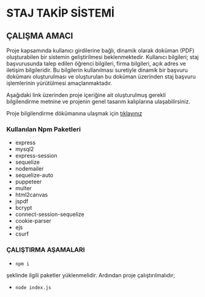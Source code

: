# STAJ TAKİP SİSTEMİ

## ÇALIŞMA AMACI

Proje kapsamında kullanıcı girdilerine bağlı, dinamik olarak doküman (PDF)
oluşturabilen bir sistemin geliştirilmesi beklenmektedir. Kullanıcı bilgileri; staj
başvurusunda talep edilen öğrenci bilgileri, firma bilgileri, açık adres ve iletişim
bilgileridir. Bu bilgilerin kullanılması suretiyle dinamik bir başvuru dokümanı
oluşturulması ve oluşturulan bu doküman üzerinden staj başvuru işlemlerinin
yürütülmesi amaçlanmaktadır. 

Aşağıdaki link üzerinden proje içeriğine ait oluşturulmuş gerekli bilgilendirme metnine ve projenin genel tasarım kalıplarına ulaşabilirsiniz.

Proje bilgilendirme dökümanına ulaşmak için [tıklayınız](https://drive.google.com/file/d/18SocTw9Kop8EgYFbXkPd7h-qSzs0Vm1l/view?usp=share_link)


### Kullanılan Npm Paketleri

- express
- mysql2
- express-session
- sequelize
- nodemailer
- sequelize-auto
- puppeteer
- multer
- html2canvas
- jspdf
- bcrypt
- connect-session-sequelize
- cookie-parser
- ejs
- csurf

### ÇALIŞTIRMA AŞAMALARI

- ````
  npm i  
  ````
  
şeklinde ilgili paketler yüklenmelidir. Ardından proje çalıştırılmalıdır;

- ````
  node index.js  
  ````
